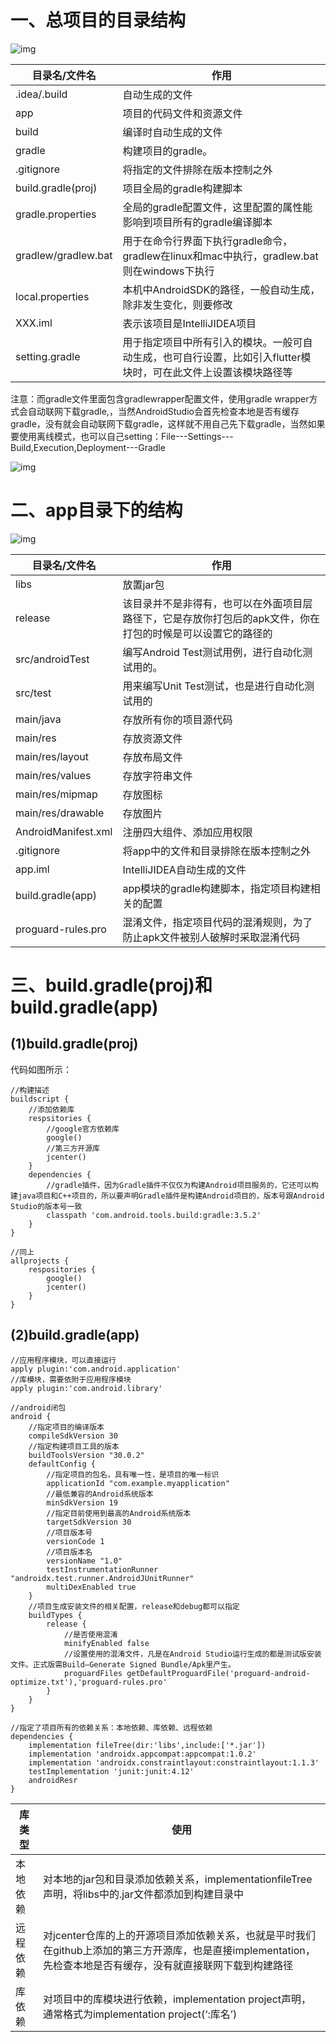 # 一、总项目的目录结构

![img](E:\personal\CSLibrary\04_Android\imgs\v2-de9c6550f5ded5de1ee348448c568fdc_720w.webp)

| 目录名/文件名       | 作用                                                         |
| ------------------- | ------------------------------------------------------------ |
| .idea/.build        | 自动生成的文件                                               |
| app                 | 项目的代码文件和资源文件                                     |
| build               | 编译时自动生成的文件                                         |
| gradle              | 构建项目的gradle。                                           |
| .gitignore          | 将指定的文件排除在版本控制之外                               |
| build.gradle(proj)  | 项目全局的gradle构建脚本                                     |
| gradle.properties   | 全局的gradle配置文件，这里配置的属性能影响到项目所有的gradle编译脚本 |
| gradlew/gradlew.bat | 用于在命令行界面下执行gradle命令，gradlew在linux和mac中执行，gradlew.bat则在windows下执行 |
| local.properties    | 本机中AndroidSDK的路径，一般自动生成，除非发生变化，则要修改 |
| XXX.iml             | 表示该项目是IntelliJIDEA项目                                 |
| setting.gradle      | 用于指定项目中所有引入的模块。一般可自动生成，也可自行设置，比如引入flutter模块时，可在此文件上设置该模块路径等 |

注意：而gradle文件里面包含gradlewrapper配置文件，使用gradle wrapper方式会自动联网下载gradle,，当然AndroidStudio会首先检查本地是否有缓存gradle，没有就会自动联网下载gradle，这样就不用自己先下载gradle，当然如果要使用离线模式，也可以自己setting：File---Settings---Build,Execution,Deployment---Gradle

![img](E:\personal\CSLibrary\04_Android\imgs\v2-4b195082c091c9f241e57a4546f7b5f1_720w.png)

# 二、app目录下的结构

![img](E:\personal\CSLibrary\04_Android\imgs\v2-bd09386eeec3e2b826d1f566ed8feba9_720w.png)

| 目录名/文件名       | 作用                                                         |
| ------------------- | ------------------------------------------------------------ |
| libs                | 放置jar包                                                    |
| release             | 该目录并不是非得有，也可以在外面项目层路径下，它是存放你打包后的apk文件，你在打包的时候是可以设置它的路径的 |
| src/androidTest     | 编写Android Test测试用例，进行自动化测试用的。               |
| src/test            | 用来编写Unit Test测试，也是进行自动化测试用的                |
| main/java           | 存放所有你的项目源代码                                       |
| main/res            | 存放资源文件                                                 |
| main/res/layout     | 存放布局文件                                                 |
| main/res/values     | 存放字符串文件                                               |
| main/res/mipmap     | 存放图标                                                     |
| main/res/drawable   | 存放图片                                                     |
| AndroidManifest.xml | 注册四大组件、添加应用权限                                   |
| .gitignore          | 将app中的文件和目录排除在版本控制之外                        |
| app.iml             | IntelliJIDEA自动生成的文件                                   |
| build.gradle(app)   | app模块的gradle构建脚本，指定项目构建相关的配置              |
| proguard-rules.pro  | 混淆文件，指定项目代码的混淆规则，为了防止apk文件被别人破解时采取混淆代码 |

# 三、build.gradle(proj)和build.gradle(app)

## (1)build.gradle(proj)

代码如图所示：

```
//构建描述
buildscript {
	//添加依赖库
	respsitories {
		//google官方依赖库
		google()
		//第三方开源库
		jcenter()
	}
	dependencies {
		//gradle插件，因为Gradle插件不仅仅为构建Android项目服务的，它还可以构建java项目和C++项目的，所以要声明Gradle插件是构建Android项目的，版本号跟Android Studio的版本号一致
	 	classpath 'com.android.tools.build:gradle:3.5.2'
	}
}

//同上
allprojects {
	respositories {
		google()
		jcenter()
	}
}
```

## (2)build.gradle(app)

```
//应用程序模块，可以直接运行
apply plugin:'com.android.application'
//库模块，需要依附于应用程序模块
apply plugin:'com.android.library'

//android闭包
android {
	//指定项目的编译版本
	compileSdkVersion 30
	//指定构建项目工具的版本
	buildToolsVersion "30.0.2"
	defaultConfig {
		//指定项目的包名，具有唯一性，是项目的唯一标识
		applicationId "com.example.myapplication"
		//最低兼容的Android系统版本
		minSdkVersion 19
		//指定目前使用到最高的Android系统版本
		targetSdkVersion 30
		//项目版本号
		versionCode 1
		//项目版本名
		versionName "1.0"
		testInstrumentationRunner "androidx.test.runner.AndroidJUnitRunner"
		multiDexEnabled true
	}
	//项目生成安装文件的相关配置，release和debug都可以指定
	buildTypes {
		release {
			//是否使用混淆
			minifyEnabled false
			//设置使用的混淆文件，凡是在Android Studio运行生成的都是测试版安装文件。正式版需Build—Generate Signed Bundle/Apk里产生。
			proguardFiles getDefaultProguardFile('proguard-android-optimize.txt'),'proguard-rules.pro'
		}
	}
}

//指定了项目所有的依赖关系：本地依赖、库依赖、远程依赖
dependencies {
	implementation fileTree(dir:'libs',include:['*.jar'])
	implementation 'androidx.appcompat:appcompat:1.0.2'
	implementation 'androidx.constraintlayout:constraintlayout:1.1.3'
	testImplementation 'junit:junit:4.12'
	androidResr
}
```

| 库类型   | 使用                                                         |
| -------- | ------------------------------------------------------------ |
| 本地依赖 | 对本地的jar包和目录添加依赖关系，implementationfileTree声明，将libs中的.jar文件都添加到构建目录中 |
| 远程依赖 | 对jcenter仓库的上的开源项目添加依赖关系，也就是平时我们在github上添加的第三方开源库，也是直接implementation，先检查本地是否有缓存，没有就直接联网下载到构建路径 |
| 库依赖   | 对项目中的库模块进行依赖，implementation project声明，通常格式为implementation project(‘:库名’) |

